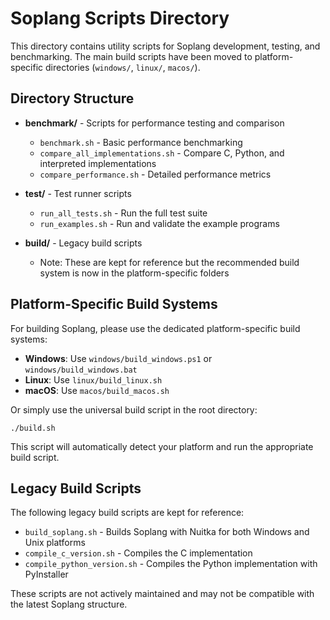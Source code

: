 # Soplang Scripts Directory

This directory contains utility scripts for Soplang development, testing, and benchmarking. The main build scripts have been moved to platform-specific directories (`windows/`, `linux/`, `macos/`).

## Directory Structure

- **benchmark/** - Scripts for performance testing and comparison
  - `benchmark.sh` - Basic performance benchmarking
  - `compare_all_implementations.sh` - Compare C, Python, and interpreted implementations
  - `compare_performance.sh` - Detailed performance metrics

- **test/** - Test runner scripts
  - `run_all_tests.sh` - Run the full test suite
  - `run_examples.sh` - Run and validate the example programs

- **build/** - Legacy build scripts
  - Note: These are kept for reference but the recommended build system is now in the platform-specific folders

## Platform-Specific Build Systems

For building Soplang, please use the dedicated platform-specific build systems:

- **Windows**: Use `windows/build_windows.ps1` or `windows/build_windows.bat`
- **Linux**: Use `linux/build_linux.sh`
- **macOS**: Use `macos/build_macos.sh`

Or simply use the universal build script in the root directory:

```
./build.sh
```

This script will automatically detect your platform and run the appropriate build script.

## Legacy Build Scripts

The following legacy build scripts are kept for reference:

- `build_soplang.sh` - Builds Soplang with Nuitka for both Windows and Unix platforms
- `compile_c_version.sh` - Compiles the C implementation
- `compile_python_version.sh` - Compiles the Python implementation with PyInstaller

These scripts are not actively maintained and may not be compatible with the latest Soplang structure.
